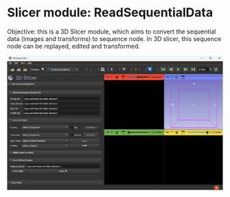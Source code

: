 # Slicer module: ReadSequentialData
Objective: this is a 3D Slicer module, which aims to convert the sequential data (images and transforms) to sequence node. In 3D slicer, this sequence node can be replayed, edited and transformed.

<p align="center"><img src="imgs/layout.png" width="700px"/></p>
